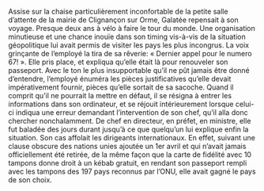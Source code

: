 Assise sur la chaise particulièrement inconfortable de la petite salle d’attente de la mairie de Clignançon sur Orme, Galatée repensait à son voyage. Presque deux ans à vélo à faire le tour du monde. Une organisation minutieuse et une chance inouïe dans son timing vis-à-vis de la situation géopolitique lui avait permis de visiter les pays les plus incongrus. La voix grinçante de l’employé la tira de sa rêverie: « Dernier appel pour le numero 67! ». Elle pris place, et expliqua qu’elle était là pour renouveler son passeport. Avec le ton le plus insupportable qu’il ne pût jamais être donné d’entendre, l’employé énuméra les pièces justificatives qu’elle devait impérativement fournir, pièces qu’elle sortait de sa sacoche. Quand il comprit qu’il ne pourrait la mettre en défaut, il se résigna à entrer les informations dans son ordinateur, et se réjouit intérieurement lorsque celui-ci indiqua une erreur demandant l’intervention de son chef, qu’il alla donc chercher nonchalamment. De chef en directeur, en préfet, en ministre, elle fut baladée des jours durant jusqu’à ce que quelqu’un lui explique enfin la situation. Son cas affolait les dirigeants internationaux. En effet, suivant une clause obscure des nations unies ajoutée un 1er avril et qui n’avait jamais officiellement été retirée, de la même façon que la carte de fidélité avec 10 tampons donne droit à un kébab gratuit, en rendant son passeport rempli avec les tampons des 197 pays reconnus par l’ONU, elle avait gagné le pays de son choix.